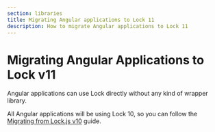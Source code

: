 ```yaml
---
section: libraries
title: Migrating Angular applications to Lock 11
description: How to migrate Angular applications to Lock 11
---
```

# Migrating Angular Applications to Lock v11

Angular applications can use Lock directly without any kind of wrapper library.

All Angular applications will be using Lock 10, so you can follow the [Migrating from Lock.js v10](/libraries/lock/v11/migration-v10-v11) guide.
